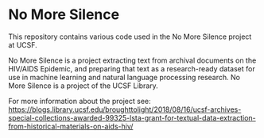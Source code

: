 # No More Silence
This repository contains various code used in the No More Silence project at UCSF. 

No More Silence is a project extracting text from archival documents on the HIV/AIDS Epidemic, and preparing that text as a research-ready dataset for use in machine learning and natural language processing research. No More Silence is a project of the UCSF Library.

For more information about the project see: https://blogs.library.ucsf.edu/broughttolight/2018/08/16/ucsf-archives-special-collections-awarded-99325-lsta-grant-for-textual-data-extraction-from-historical-materials-on-aids-hiv/
